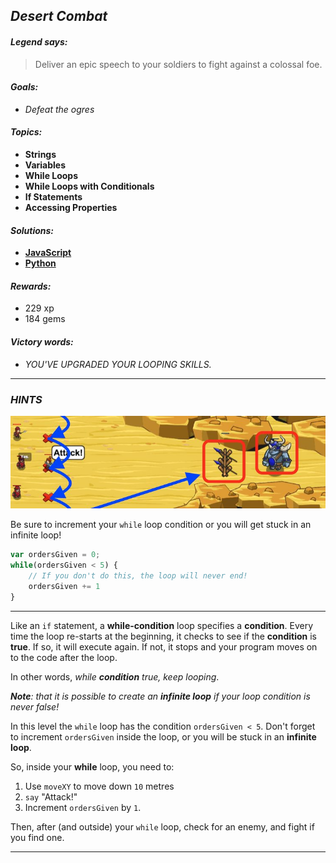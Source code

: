 ## _Desert Combat_

#### _Legend says:_
> Deliver an epic speech to your soldiers to fight against a colossal foe.

#### _Goals:_
+ _Defeat the ogres_

#### _Topics:_
+ **Strings**
+ **Variables**
+ **While Loops**
+ **While Loops with Conditionals**
+ **If Statements**
+ **Accessing Properties**

#### _Solutions:_
+ **[JavaScript](desertCombat.js)**
+ **[Python](desert_combat.py)**

#### _Rewards:_
+ 229 xp
+ 184 gems

#### _Victory words:_
+ _YOU'VE UPGRADED YOUR LOOPING SKILLS._

___

### _HINTS_

![](img/desert_combat.jpeg)

Be sure to increment your `while` loop condition or you will get stuck in an infinite loop!

```javascript
var ordersGiven = 0;
while(ordersGiven < 5) {
    // If you don't do this, the loop will never end!
    ordersGiven += 1 
}
```

___

Like an `if` statement, a **while-condition** loop specifies a **condition**. Every time the loop re-starts at the beginning, it checks to see if the **condition** is **true**. If so, it will execute again. If not, it stops and your program moves on to the code after the loop.

In other words, _while **condition** true, keep looping_.

_**Note**: that it is possible to create an **infinite loop** if your loop condition is never false!_

In this level the `while` loop has the condition `ordersGiven < 5`. Don't forget to increment `ordersGiven` inside the loop, or you will be stuck in an **infinite loop**.

So, inside your **while** loop, you need to:
1. Use `moveXY` to move down `10` metres
2. `say` "Attack!"
3. Increment `ordersGiven` by `1`.

Then, after (and outside) your `while` loop, check for an enemy, and fight if you find one.

___
